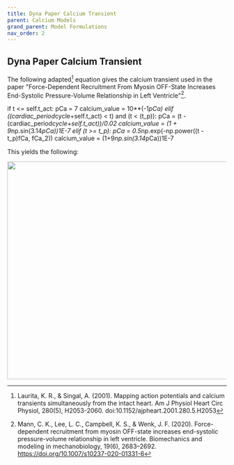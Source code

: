 ```yaml
---
title: Dyna Paper Calcium Transient
parent: Calcium Models
grand_parent: Model Formulations
nav_order: 2
---
```

Dyna Paper Calcium Transient
----------------------------
The following adapted[^1] equation gives the calcium transient used in the paper "Force-Dependent Recruitment From Myosin OFF-State Increases End-Systolic
Pressure-Volume Relationship in Left Ventricle"[^2].

if t <= self.t_act:
          pCa = 7
          calcium_value = 10**(-1*pCa)
elif ((cardiac_period*cycle+self.t_act) < t) and (t < (t_p)):
          pCa = (t - (cardiac_period*cycle+self.t_act))/0.02
          calcium_value = (1 + 9*np.sin(3.14*pCa))1E-7
elif (t >= t_p):
          pCa = 0.5*np.exp(-np.power((t - t_p)fCa, fCa_2))
          calcium_value = (1+9*np.sin(3.14*pCa))1E-7

This yields the following:

<img src="https://github.com/MMoTH/FEniCS-Myosim/blob/master/docs/pages/model_formulations/calcium_models/dyna_paper_model/dyna_ca.png?raw=true" width="800" height="500">

[^1]: Laurita, K. R., & Singal, A. (2001). Mapping action potentials and calcium transients simultaneously from the intact heart.
Am J Physiol Heart Circ Physiol, 280(5), H2053-2060. doi:10.1152/ajpheart.2001.280.5.H2053
[^2]: Mann, C. K., Lee, L. C., Campbell, K. S., & Wenk, J. F. (2020). Force-dependent recruitment from myosin OFF-state increases end-systolic pressure-volume relationship in left ventricle. Biomechanics and modeling in mechanobiology, 19(6), 2683–2692. https://doi.org/10.1007/s10237-020-01331-6
